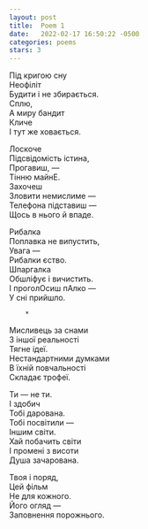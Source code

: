 ```yaml
---
layout: post
title:  Poem 1
date:   2022-02-17 16:50:22 -0500
categories: poems
stars: 3
---
```

Під кригою сну\
Неофіліт\
Будити і не збирається.\
Сплю,\
А миру бандит\
Кличе\
І тут же ховається.

Лоскоче\
Підсвідомість істина,\
Прогавиш, —\
Тінню майнЕ.\
Захочеш\
Зловити немислиме —\
Телефона підставиш —\
Щось в нього й впаде.

Рибалка\
Поплавка не випустить,\
Увага —\
Рибалки єство.\
Шпаргалка\
Обшліфує і вичистить.\
І проголОсиш пAлко —\
У сні прийшло. 


        *

Мисливець за снами\
З іншої реальності\
Тягне ідеї.\
Нестандартними думками\
В їхній повчальності\
Складає трофеї.

Ти — не ти.\
І здобич\
Тобі дарована.\
Тобі посвітили —\
Іншим світи.\
Хай побачить світи\
І промені з висоти\
Душа зачарована.

Твоя і поряд,\
Цей фільм\
Не для кожного.\
Його огляд —\
Заповнення порожнього.
